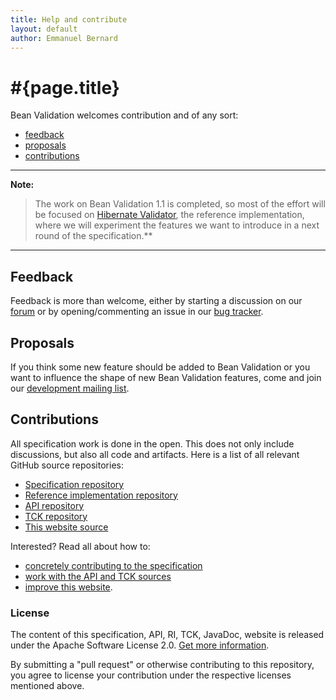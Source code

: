 ```yaml
---
title: Help and contribute
layout: default
author: Emmanuel Bernard
---
```


# #{page.title}

Bean Validation welcomes contribution and of any sort:

* [feedback](#feedback)
* [proposals](#proposals)
* [contributions](#contributions)

----

**Note:**

> The work on Bean Validation 1.1 is completed, so most of the effort will be
> focused on [Hibernate Validator](http://hibernate.org/validator), the reference implementation, where we will
> experiment the features we want to introduce in a next round of the
> specification.**

----

## <a name="feedback"/>Feedback

Feedback is more than welcome, either by starting a discussion on our
[forum](https://forum.hibernate.org/viewforum.php?f=26) or by opening/commenting an issue in
our [bug tracker](https://hibernate.onjira.com/browse/BVAL).

## <a name="proposals"/>Proposals

If you think some new feature should be added to Bean Validation or you want to influence the shape
of new Bean Validation features, come and join our
[development mailing list](https://lists.jboss.org/mailman/listinfo/beanvalidation-dev).

## <a name="contributions"/>Contributions

All specification work is done in the open. This does not only include discussions, but also all code
and artifacts. Here is a list of all relevant GitHub source repositories:

* [Specification repository](https://github.com/beanvalidation/beanvalidation-spec)
* [Reference implementation repository](https://github.com/hibernate/hibernate-validator)
* [API repository](https://github.com/beanvalidation/beanvalidation-api)
* [TCK repository](https://github.com/beanvalidation/beanvalidation-tck)
* [This website source](https://github.com/beanvalidation/beanvalidation.org)

Interested? Read all about how to:

* [concretely contributing to the specification](specification)
* [work with the API and TCK sources](coding)
* [improve this website](site).

### License

The content of this specification, API, RI, TCK, JavaDoc, website is released under the
Apache Software License 2.0. [Get more information](/licensing/).

By submitting a "pull request" or otherwise contributing to this repository, you agree to license
your contribution under the respective licenses mentioned above.


